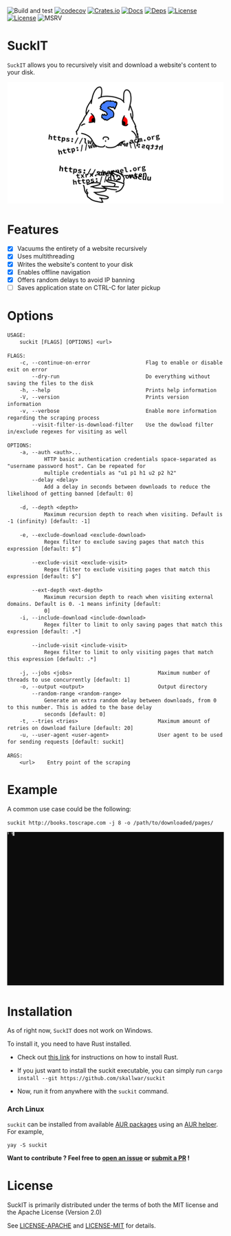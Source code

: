 ![Build and test](https://github.com/Skallwar/suckit/workflows/Build%20and%20test/badge.svg)
[![codecov](https://codecov.io/gh/Skallwar/suckit/branch/master/graph/badge.svg?token=ZLD369AY2G)](https://codecov.io/gh/Skallwar/suckit)
[![Crates.io](https://img.shields.io/crates/v/suckit.svg)](https://crates.io/crates/suckit)
[![Docs](https://docs.rs/suckit/badge.svg)](https://docs.rs/suckit)
[![Deps](https://deps.rs/repo/github/Skallwar/suckit/status.svg)](https://deps.rs/repo/github/Skallwar/suckit)
[![License](https://img.shields.io/badge/License-Apache%202.0-blue.svg)](https://opensource.org/licenses/Apache-2.0)
[![License](https://img.shields.io/badge/License-MIT-yellow.svg)](https://opensource.org/licenses/MIT)
![MSRV](https://img.shields.io/badge/MSRV-1.51.0-blue)

# SuckIT

`SuckIT` allows you to recursively visit and download a website's content to
your disk.

![SuckIT Logo](media/suckit_logo.png)

# Features

* [x] Vacuums the entirety of a website recursively
* [x] Uses multithreading
* [x] Writes the website's content to your disk
* [x] Enables offline navigation
* [x] Offers random delays to avoid IP banning
* [ ] Saves application state on CTRL-C for later pickup

# Options
```console
USAGE:
    suckit [FLAGS] [OPTIONS] <url>

FLAGS:
    -c, --continue-on-error                  Flag to enable or disable exit on error
        --dry-run                            Do everything without saving the files to the disk
    -h, --help                               Prints help information
    -V, --version                            Prints version information
    -v, --verbose                            Enable more information regarding the scraping process
        --visit-filter-is-download-filter    Use the dowload filter in/exclude regexes for visiting as well

OPTIONS:
    -a, --auth <auth>...
            HTTP basic authentication credentials space-separated as "username password host". Can be repeated for
            multiple credentials as "u1 p1 h1 u2 p2 h2"
        --delay <delay>
            Add a delay in seconds between downloads to reduce the likelihood of getting banned [default: 0]

    -d, --depth <depth>
            Maximum recursion depth to reach when visiting. Default is -1 (infinity) [default: -1]

    -e, --exclude-download <exclude-download>
            Regex filter to exclude saving pages that match this expression [default: $^]

        --exclude-visit <exclude-visit>
            Regex filter to exclude visiting pages that match this expression [default: $^]

        --ext-depth <ext-depth>
            Maximum recursion depth to reach when visiting external domains. Default is 0. -1 means infinity [default:
            0]
    -i, --include-download <include-download>
            Regex filter to limit to only saving pages that match this expression [default: .*]

        --include-visit <include-visit>
            Regex filter to limit to only visiting pages that match this expression [default: .*]

    -j, --jobs <jobs>                            Maximum number of threads to use concurrently [default: 1]
    -o, --output <output>                        Output directory
        --random-range <random-range>
            Generate an extra random delay between downloads, from 0 to this number. This is added to the base delay
            seconds [default: 0]
    -t, --tries <tries>                          Maximum amount of retries on download failure [default: 20]
    -u, --user-agent <user-agent>                User agent to be used for sending requests [default: suckit]

ARGS:
    <url>    Entry point of the scraping
```

# Example

A common use case could be the following:

`suckit http://books.toscrape.com -j 8 -o /path/to/downloaded/pages/`

![asciicast](media/suckit-adjusted-120cols-40rows-100ms.svg)

# Installation

As of right now, `SuckIT` does not work on Windows.

To install it, you need to have Rust installed.

* Check out [this link](https://www.rust-lang.org/learn/get-started) for
instructions on how to install Rust.

* If you just want to install the suckit executable, you can simply run
`cargo install --git https://github.com/skallwar/suckit`

* Now, run it from anywhere with the `suckit` command.

### Arch Linux

`suckit` can be installed from available [AUR packages](https://aur.archlinux.org/packages/?O=0&SeB=b&K=suckit&outdated=&SB=n&SO=a&PP=50&do_Search=Go) using an [AUR helper](https://wiki.archlinux.org/index.php/AUR_helpers). For example,

```
yay -S suckit
```

__Want to contribute ? Feel free to
[open an issue](https://github.com/Skallwar/suckit/issues/new) or
[submit a PR](https://github.com/Skallwar/suckit/compare) !__

# License

SuckIT is primarily distributed under the terms of both the MIT license
and the Apache License (Version 2.0)

See [LICENSE-APACHE](LICENSE-APACHE) and [LICENSE-MIT](LICENSE-MIT) for details.
